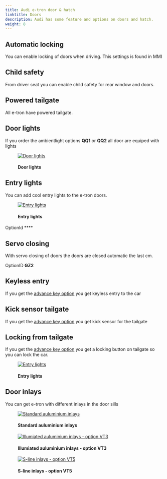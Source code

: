 ```yaml
---
title: Audi e-tron door & hatch
linktitle: Doors
description: Audi has some feature and options on doors and hatch.
weight: 8
---
```


<!-- markdownlint-disable MD033 -->
## Automatic locking

You can enable locking of doors when driving. This settings is found in MMI

## Child safety

From driver seat you can enable child safety for rear window and doors.

## Powered tailgate

All e-tron have powered tailgate.

## Door lights

If you order the ambientlight options **QQ1** or **QQ2** all door are equiped with lights

<figure>
    <a href="https://media.electrichasgoneaudi.net/multimedia/models/e-tron/exterior/doors/doorlight.jpg">
        <img src="https://media.electrichasgoneaudi.net/multimedia/models/e-tron/exterior/doors/doorlights.jpg" class="img-fluid" alt="Door lights" title="Door lights">
    </a>
    <figcaption><h4>Door lights</h4></figcaption>
</figure>

## Entry lights

You can add cool entry lights to the e-tron doors.

<figure>
    <a href="https://media.electrichasgoneaudi.net/multimedia/models/e-tron/exterior/doors/entry-light.jpg">
        <img src="https://media.electrichasgoneaudi.net/multimedia/models/e-tron/exterior/doors/entry-lights.jpg" class="img-fluid" alt="Entry lights" title="Entry lights">
    </a>
    <figcaption><h4>Entry lights</h4></figcaption>
</figure>

OptionId ****

## Servo closing

With servo closing of doors the doors are closed automatic the last cm.

OptionID **GZ2**

## Keyless entry

If you get the [advance key option](/models/e-tron/technology/lockingsystems/#advance-key-option-pgc) you get keyless entry to the car

## Kick sensor tailgate

If you get the [advance key option](/models/e-tron/technology/lockingsystems/#advance-key-option-pgc) you get kick sensor for the tailgate

## Locking from tailgate

If you get the [advance key option](/models/e-tron/technology/lockingsystems/#advance-key-option-pgc) you get a locking button on tailgate
so you can lock the car.

<figure>
    <a href="https://media.electrichasgoneaudi.net/multimedia/models/e-tron/exterior/doors/tailgatelocking.jpg">
        <img src="https://media.electrichasgoneaudi.net/multimedia/models/e-tron/exterior/doors/tailgatelockings.jpg" class="img-fluid" alt="Entry lights" title="Entry lights">
    </a>
    <figcaption><h4>Entry lights</h4></figcaption>
</figure>

## Door inlays

You can get e-tron with different inlays in the door sills

<figure>
    <a href="https://media.electrichasgoneaudi.net/multimedia/models/e-tron/exterior/doors/inlaydoors.jpg">
        <img src="https://media.electrichasgoneaudi.net/multimedia/models/e-tron/exterior/doors/inlaydoorss.jpg" class="img-fluid" alt="Standard auluminium inlays" title="Standard auluminium inlays">
    </a>
    <figcaption><h4>Standard auluminium inlays</h4></figcaption>
</figure>

<figure>
    <a href="https://media.electrichasgoneaudi.net/multimedia/models/e-tron/exterior/doors/inlaydoors.jpg">
        <img src="https://media.electrichasgoneaudi.net/multimedia/models/e-tron/exterior/doors/inlaydoorss.jpg" class="img-fluid" alt="Illumiated auluminium inlays - option VT3" title="Illumiated auluminium inlays - option VT3">
    </a>
    <figcaption><h4>Illumiated auluminium inlays - option VT3</h4></figcaption>
</figure>

<figure>
    <a href="https://media.electrichasgoneaudi.net/multimedia/models/e-tron/exterior/doors/vt5_1.jpg">
        <img src="https://media.electrichasgoneaudi.net/multimedia/models/e-tron/exterior/doors/vt5_1s.jpg" class="img-fluid" alt="S-line inlays - option VT5" title="S-line inlays - option VT5">
    </a>
    <figcaption><h4>S-line inlays - option VT5</h4></figcaption>
</figure>
